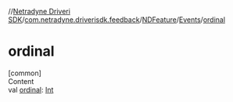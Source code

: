 //[Netradyne Driveri SDK](../../../index.md)/[com.netradyne.driverisdk.feedback](../../index.md)/[NDFeature](../index.md)/[Events](index.md)/[ordinal](ordinal.md)



# ordinal  
[common]  
Content  
val [ordinal](ordinal.md): [Int](https://kotlinlang.org/api/latest/jvm/stdlib/kotlin/-int/index.html)  



